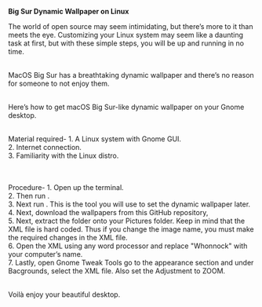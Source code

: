 <b>Big Sur Dynamic Wallpaper on Linux</b>

The world of open source may seem intimidating, but there’s more to it than meets the eye. Customizing your Linux system may seem like a daunting task at first, but with these simple steps, you will be up and running in no time.<br><br>

MacOS Big Sur has a breathtaking dynamic wallpaper and there’s no reason for someone to not enjoy them.<br><br>

Here’s how to get macOS Big Sur-like dynamic wallpaper on your Gnome desktop.<br><br>

Material required-
    1. A Linux system with Gnome GUI.<br>
    2. Internet connection.<br>
    3. Familiarity with the Linux distro.<br><br><br>

Procedure-
    1. Open up the terminal.<br>
    2. Then run <sudo apt-get update>.<br>
    3. Next run <sudo apt get gnome-tweaks>. This is the tool you will use to set the dynamic wallpaper later.<br>
    4. Next, download the wallpapers from this GitHub repository, <br>
    5. Next, extract the folder onto your Pictures folder. Keep in mind that the XML file is hard coded. Thus if you change the image name, you must make the required changes in the XML file.<br>
    6. Open the XML using any word processor and replace "Whonnock" with your computer’s name.<br>
    7. Lastly, open Gnome Tweak Tools go to the appearance section and under Bacgrounds, select the XML file. Also set the Adjustment to ZOOM.<br><br>

Voilà enjoy your beautiful desktop.

